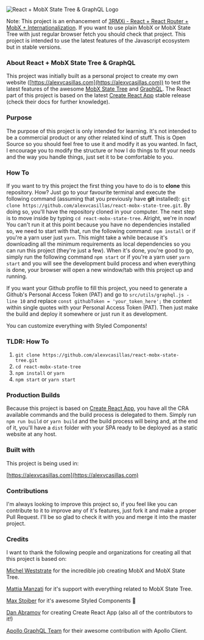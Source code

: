 ![React + MobX State Tree & GraphQL Logo](https://raw.githubusercontent.com/alexvcasillas/react-mobx-state-tree/master/React_MST_GraphQL_Logo.jpg)

Note: This project is an enhancement of [3RMXi - React + React Router + MobX + Internationalization](https://github.com/alexvcasillas/react-mobx-router). If you want to use plain MobX or MobX State Tree with just regular browser fetch you should check that project. This project is intended to use the latest features of the Javascript ecosystem but in stable versions.

### About React + MobX State Tree & GraphQL

This project was initially built as a personal project to create my own website ([https://alexvcasillas.com](https://alexvcasillas.com)) to test the latest features of the awesome [MobX State Tree](https://github.com/mobxjs/mobx-state-tree) and [GraphQL](https://github.com/facebook/graphql). The React part of this project is based on the latest [Create React App](https://github.com/facebookincubator/create-react-app) stable release (check their docs for further knowledge).

### Purpose

The purpose of this project is only intended for learning. It's not intended to be a commercial product or any other related kind of stuff. This is Open Source so you should feel free to use it and modify it as you wanted. In fact, I encourage you to modify the structure or how I do things to fit your needs and the way you handle things, just set it to be comfortable to you.

### How To

If you want to try this project the first thing you have to do is to **clone** this repository. How? Just go to your favourite terminal and execute the following command (assuming that you previously have **git** installed): `git clone https://github.com/alexvcasillas/react-mobx-state-tree.git`. By doing so, you'll have the repository cloned in your computer. The next step is to move inside by typing `cd react-mobx-state-tree`. Alright, we're in now! You can't run it at this point because you have no dependencies installed so, we need to start with that, run the following command: `npm install` or if you're a yarn user just `yarn`.
This might take a while because it's downloading all the minimum requirements as local dependencies so you can run this project (they're just a few). When it's done, you're good to go, simply run the following command `npm start` or if you're a yarn user `yarn start` and you will see the development build process and when everything is done, your browser will open a new window/tab with this project up and running.

If you want your Github profile to fill this project, you need to generate a Github's Personal Access Token (PAT) and go to `src/utils/graphql.js - line 10` and replace `const githubToken = 'your_token_here';` the content within single quotes with your Personal Access Token (PAT). Then just make the build and deploy it somewhere or just run it as development.

You can customize everything with Styled Components!

### TLDR: How To

1. `git clone https://github.com/alexvcasillas/react-mobx-state-tree.git`
2. `cd react-mobx-state-tree`
3. `npm install` or `yarn`
4. `npm start` or `yarn start`

### Production Builds

Because this project is based on [Create React App](https://github.com/facebookincubator/create-react-app), you have all the CRA available commands and the build process is delegated to them. Simply run `npm run build` or `yarn build` and the build process will being and, at the end of it, you'll have a `dist` folder with your SPA ready to be deployed as a static website at any host.

### Built with

This project is being used in:

[https://alexvcasillas.com](https://alexvcasillas.com)

### Contributions

I'm always looking to improve this project so, if you feel like you can contribute to it to improve any of it's features, just fork it and make a proper Pull Request. I'll be so glad to check it with you and merge it into the master project.

### Credits

I want to thank the following people and organizations for creating all that this project is based on:

[Michel Weststrate](https://github.com/mweststrate) for the incredible job creating MobX and MobX State Tree.

[Mattia Manzati](https://github.com/mattiamanzati) for it's support with everything related to MobX State Tree.

[Max Stoiber](https://github.com/mxstbr) for it's awesome Styled Components :nail_care:

[Dan Abramov](https://github.com/gaearon) for creating Create React App (also all of the contributors to it!)

[Apollo GraphQL Team](https://github.com/apollographql) for their awesome contribution with Apollo Client.
